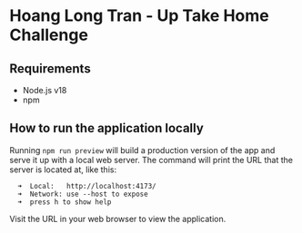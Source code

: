 # Hoang Long Tran - Up Take Home Challenge

## Requirements

- Node.js v18
- npm

## How to run the application locally

Running `npm run preview` will build a production version of the app and serve it up with a local web server.
The command will print the URL that the server is located at, like this:

```
  ➜  Local:   http://localhost:4173/
  ➜  Network: use --host to expose
  ➜  press h to show help
```

Visit the URL in your web browser to view the application.